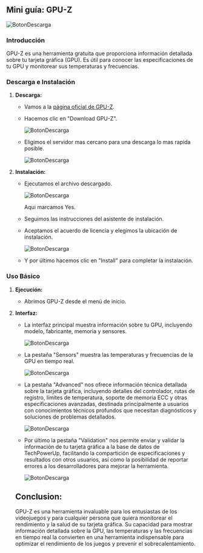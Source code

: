 ## Mini guía: GPU-Z

![BotonDescarga](./Imgs/imgGPU-Z/logo.png)

### Introducción

GPU-Z es una herramienta gratuita que proporciona información detallada sobre tu tarjeta gráfica (GPU). Es útil para conocer las especificaciones de tu GPU y monitorear sus temperaturas y frecuencias.

### Descarga e Instalación

1. **Descarga:**
   
   * Vamos a la [página oficial de GPU-Z](https://www.techpowerup.com/gpuz/).
   * Hacemos clic en "Download GPU-Z".
     
     ![BotonDescarga](./Imgs/imgGPU-Z/dow1.png)
   * Eligimos el servidor mas cercano para una descarga lo mas rapida posible.
     
     ![BotonDescarga](./Imgs/imgGPU-Z/dow2.png)
2. **Instalación:**
   
   * Ejecutamos el archivo descargado.
     
     ![BotonDescarga](./Imgs/imgGPU-Z/inst1.png)
     
     Aqui marcamos Yes.
   * Seguimos las instrucciones del asistente de instalación.
   * Aceptamos el acuerdo de licencia y elegimos la ubicación de  instalación.
     
     ![BotonDescarga](./Imgs/imgGPU-Z/inst2.png)
   * Y por último hacemos clic en "Install" para completar la instalación.

### Uso Básico

1. **Ejecución:**
   
   * Abrimos GPU-Z desde el menú de inicio.
2. **Interfaz:**
   
   * La interfaz principal muestra información sobre tu GPU, incluyendo modelo, fabricante, memoria y sensores.
     
     ![BotonDescarga](./Imgs/imgGPU-Z/uso1.png)
   * La pestaña "Sensors" muestra las temperaturas y frecuencias de la GPU en tiempo real.
     
     ![BotonDescarga](./Imgs/imgGPU-Z/uso2.png)
   * La pestaña "Advanced" nos ofrece información técnica detallada sobre la tarjeta gráfica, incluyendo detalles del controlador, rutas de registro, límites de temperatura, soporte de memoria ECC y otras especificaciones avanzadas, destinada principalmente a usuarios con conocimientos técnicos profundos que necesitan diagnósticos y soluciones de problemas detallados.
     
     ![BotonDescarga](./Imgs/imgGPU-Z/uso3.png)
   * Por último la pestaña "Validation" nos permite enviar y validar la información de tu tarjeta gráfica a la base de datos de TechPowerUp, facilitando la compartición de especificaciones y resultados con otros usuarios, así como la posibilidad de reportar errores a los desarrolladores para mejorar la herramienta.
   
     ![BotonDescarga](./Imgs/imgGPU-Z/uso4.png)

   ## Conclusion:
   
   GPU-Z es una herramienta invaluable para los entusiastas de los videojuegos y para cualquier persona que quiera monitorear el rendimiento y la salud de su tarjeta gráfica. Su capacidad para mostrar información detallada sobre la GPU, las temperaturas y las frecuencias en tiempo real la convierten en una herramienta indispensable para optimizar el rendimiento de los juegos y prevenir el sobrecalentamiento.



